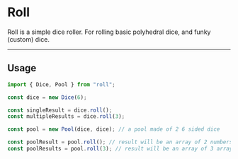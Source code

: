 # Roll

Roll is a simple dice roller. For rolling basic polyhedral dice, and funky (custom) dice.

---

## Usage

```typescript
import { Dice, Pool } from "roll";

const dice = new Dice(6);

const singleResult = dice.roll();
const multipleResults = dice.roll(3);

const pool = new Pool(dice, dice); // a pool made of 2 6 sided dice

const poolResult = pool.roll(); // result will be an array of 2 numbers
const poolResults = pool.roll(3); // result will be an array of 3 arrays of 2 numbers
```
